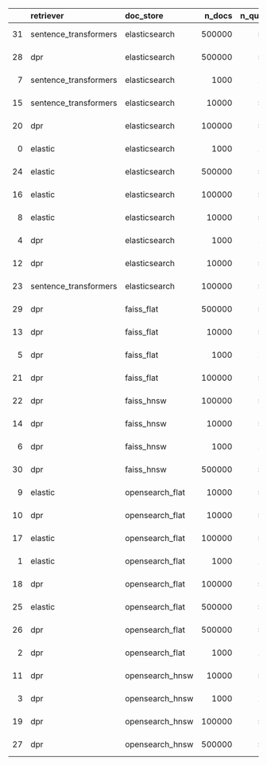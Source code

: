 |    | retriever             | doc_store       |   n_docs |   n_queries |   retrieve_time |   queries_per_second |   seconds_per_query |   recall |     map |   top_k | date_time                  | error   |
|---:|:----------------------|:----------------|---------:|------------:|----------------:|---------------------:|--------------------:|---------:|--------:|--------:|:---------------------------|:--------|
| 31 | sentence_transformers | elasticsearch   |   500000 |        5637 |      3910.2     |              1.44161 |          0.693667   |  89.6399 | 76.4956 |      10 | 2022-09-18 08:25:36.627368 |         |
| 28 | dpr                   | elasticsearch   |   500000 |        5637 |      3839.53    |              1.46815 |          0.68113    |  93.0814 | 80.8614 |      10 | 2022-09-18 03:20:53.663119 |         |
|  7 | sentence_transformers | elasticsearch   |     1000 |        1064 |        22.0857  |             48.1761  |          0.0207572  |  98.7782 | 90.0664 |      10 | 2022-09-17 21:28:29.461918 |         |
| 15 | sentence_transformers | elasticsearch   |    10000 |        5637 |       187.414   |             30.0779  |          0.0332471  |  96.523  | 87.1126 |      10 | 2022-09-17 22:03:32.200427 |         |
| 20 | dpr                   | elasticsearch   |   100000 |        5637 |       903.509   |              6.23901 |          0.160282   |  95.7956 | 86.5456 |      10 | 2022-09-17 22:58:20.213034 |         |
|  0 | elastic               | elasticsearch   |     1000 |        1064 |         4.12203 |            258.125   |          0.00387409 |  89.0977 | 74.2044 |      10 | 2022-09-17 21:19:21.768721 |         |
| 24 | elastic               | elasticsearch   |   500000 |        5637 |        83.5613  |             67.4595  |          0.0148237  |  62.7461 | 45.604  |      10 | 2022-09-18 00:29:07.528766 |         |
| 16 | elastic               | elasticsearch   |   100000 |        5637 |        42.6961  |            132.026   |          0.00757426 |  71.9354 | 56.2611 |      10 | 2022-09-17 22:08:40.215954 |         |
|  8 | elastic               | elasticsearch   |    10000 |        5637 |        28.6855  |            196.51    |          0.00508879 |  81.107  | 66.3294 |      10 | 2022-09-17 21:30:14.745163 |         |
|  4 | dpr                   | elasticsearch   |     1000 |        1064 |        29.5037  |             36.0633  |          0.0277291  |  99.1541 | 92.9511 |      10 | 2022-09-17 21:24:50.768859 |         |
| 12 | dpr                   | elasticsearch   |    10000 |        5637 |       224.793   |             25.0764  |          0.0398782  |  97.4987 | 89.871  |      10 | 2022-09-17 21:48:36.651933 |         |
| 23 | sentence_transformers | elasticsearch   |   100000 |        5637 |       886.585   |              6.35811 |          0.15728    |  93.791  | 82.7469 |      10 | 2022-09-18 00:09:04.840841 |         |
| 29 | dpr                   | faiss_flat      |   500000 |        5637 |      3683.52    |              1.53033 |          0.653453   |  93.0814 | 80.8614 |      10 | 2022-09-18 05:09:24.992364 |         |
| 13 | dpr                   | faiss_flat      |    10000 |        5637 |       181.465   |             31.0639  |          0.0321917  |  97.4987 | 89.871  |      10 | 2022-09-17 21:53:56.820064 |         |
|  5 | dpr                   | faiss_flat      |     1000 |        1064 |        29.98    |             35.4904  |          0.0281767  |  99.1541 | 92.9511 |      10 | 2022-09-17 21:26:11.004926 |         |
| 21 | dpr                   | faiss_flat      |   100000 |        5637 |       841.228   |              6.70092 |          0.149233   |  95.7956 | 86.5461 |      10 | 2022-09-17 23:23:47.065373 |         |
| 22 | dpr                   | faiss_hnsw      |   100000 |        5637 |       138.644   |             40.6581  |          0.0245954  |  93.1879 | 84.3342 |      10 | 2022-09-17 23:39:25.396237 |         |
| 14 | dpr                   | faiss_hnsw      |    10000 |        5637 |       112.711   |             50.0131  |          0.0199948  |  96.9842 | 89.5134 |      10 | 2022-09-17 21:58:05.961829 |         |
|  6 | dpr                   | faiss_hnsw      |     1000 |        1064 |        25.615   |             41.5382  |          0.0240742  |  99.1541 | 92.9511 |      10 | 2022-09-17 21:27:21.948745 |         |
| 30 | dpr                   | faiss_hnsw      |   500000 |        5637 |       124.996   |             45.0975  |          0.0221742  |  86.9079 | 75.7332 |      10 | 2022-09-18 06:09:37.007518 |         |
|  9 | elastic               | opensearch_flat |    10000 |        5637 |        32.4295  |            173.823   |          0.00575297 |  81.107  | 66.3294 |      10 | 2022-09-17 21:32:03.707902 |         |
| 10 | dpr                   | opensearch_flat |    10000 |        5637 |       182.627   |             30.8662  |          0.0323979  |  97.4987 | 89.871  |      10 | 2022-09-17 21:37:08.044354 |         |
| 17 | elastic               | opensearch_flat |   100000 |        5637 |        46.926   |            120.125   |          0.00832464 |  71.9354 | 56.2611 |      10 | 2022-09-17 22:13:58.492431 |         |
|  1 | elastic               | opensearch_flat |     1000 |        1064 |         6.10185 |            174.373   |          0.00573482 |  89.0977 | 74.2044 |      10 | 2022-09-17 21:20:04.003708 |         |
| 18 | dpr                   | opensearch_flat |   100000 |        5637 |       320.205   |             17.6044  |          0.0568041  |  95.7602 | 86.5195 |      10 | 2022-09-17 22:25:11.379134 |         |
| 25 | elastic               | opensearch_flat |   500000 |        5637 |        83.3962  |             67.593   |          0.0147944  |  62.7461 | 45.5951 |      10 | 2022-09-18 00:49:52.903674 |         |
| 26 | dpr                   | opensearch_flat |   500000 |        5637 |       466.157   |             12.0925  |          0.0826959  |  93.0814 | 80.8614 |      10 | 2022-09-18 01:20:53.923798 |         |
|  2 | dpr                   | opensearch_flat |     1000 |        1064 |        30.0942  |             35.3556  |          0.028284   |  99.1541 | 92.9511 |      10 | 2022-09-17 21:21:42.413924 |         |
| 11 | dpr                   | opensearch_hnsw |    10000 |        5637 |       181.917   |             30.9866  |          0.032272   |  97.4987 | 89.871  |      10 | 2022-09-17 21:42:16.601719 |         |
|  3 | dpr                   | opensearch_hnsw |     1000 |        1064 |        29.8264  |             35.673   |          0.0280324  |  99.1541 | 92.9511 |      10 | 2022-09-17 21:23:12.487039 |         |
| 19 | dpr                   | opensearch_hnsw |   100000 |        5637 |       327.224   |             17.2268  |          0.0580493  |  95.7779 | 86.5372 |      10 | 2022-09-17 22:36:46.502520 |         |
| 27 | dpr                   | opensearch_hnsw |   500000 |        5637 |       477.335   |             11.8093  |          0.0846789  |  93.0814 | 80.8614 |      10 | 2022-09-18 01:53:29.735540 |         |